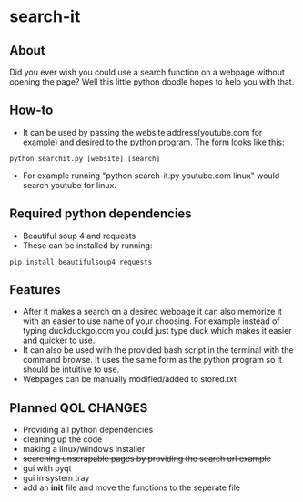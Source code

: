 # search-it
## About
Did you ever wish you could use a search function on a webpage without opening the page? Well this little python doodle hopes to help you with that.
## How-to
* It can be used by passing the website address(youtube.com for example) and desired to the python program. 
The form looks like this: 
```
python searchit.py [website] [search]
```
* For example running "python search-it.py youtube.com linux" would search youtube for linux.
## Required python dependencies
* Beautiful soup 4 and requests
* These can be installed by running:
```
pip install beautifulsoup4 requests
```
## Features
* After it makes a search on a desired webpage it can also memorize it with an easier to use name of your choosing. For example instead of typing duckduckgo.com you could just type duck which makes it easier and quicker to use.
* It can also be used with the provided bash script in the terminal with the command browse. It uses the same form as the python program so it should be intuitive to use.
* Webpages can be manually modified/added to stored.txt
## Planned QOL CHANGES
* Providing all python dependencies
* cleaning up the code
* making a linux/windows installer
* ~~searching unscrapable pages by providing the search url example~~
* gui with pyqt
* gui in system tray
* add an __init__ file and move the functions to the seperate file
